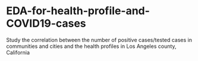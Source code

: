 # EDA-for-health-profile-and-COVID19-cases
Study the correlation between the number of positive cases/tested cases in communities and cities and the health profiles in Los Angeles county, California

